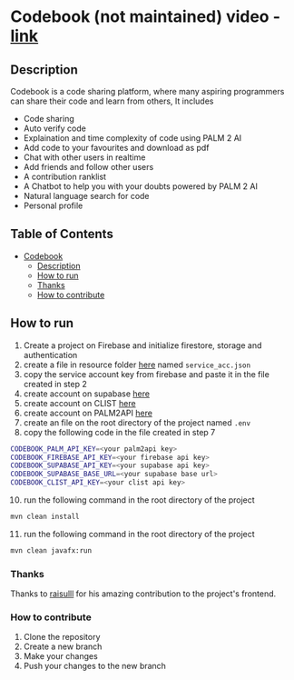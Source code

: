 ﻿# Codebook (not maintained) video - <a href="https://www.linkedin.com/posts/istiaqueahmedarik_raisul-islam-rahad-and-i-developed-a-small-activity-7137422087320739840-VeOO?utm_source=share&utm_medium=member_desktop"> link </a>

## Description
Codebook is a code sharing platform, where many aspiring programmers can share their code and learn from others, It includes
- Code sharing
- Auto verify code
- Explaination and time complexity of code using PALM 2 AI
- Add code to your favourites and download as pdf
- Chat with other users in realtime
- Add friends and follow other users
- A contribution ranklist
- A Chatbot to help you with your doubts powered by PALM 2 AI
- Natural language search for code
- Personal profile


## Table of Contents
- [Codebook](#codebook)
  - [Description](#description)
  - [How to run](#how-to-run)
  - [Thanks](#thanks)
  - [How to contribute](#how-to-contribute)

## How to run
1. Create a project on Firebase and initialize firestore, storage and authentication
2. create a file in resource folder [here](src\main\resources\com\codebook) named `service_acc.json`
3. copy the service account key from firebase and paste it in the file created in step 2
4. create account on supabase [here](https://app.supabase.io/)
5. create account on CLIST [here](https://clist.by/)
6. create account on PALM2API [here](https://developers.generativeai.google/guide)
7. create an file on the root directory of the project named `.env`
8. copy the following code in the file created in step 7
```bash
CODEBOOK_PALM_API_KEY=<your palm2api key>
CODEBOOK_FIREBASE_API_KEY=<your firebase api key>
CODEBOOK_SUPABASE_API_KEY=<your supabase api key>
CODEBOOK_SUPABASE_BASE_URL=<your supabase base url>
CODEBOOK_CLIST_API_KEY=<your clist api key>
```

10. run the following command in the root directory of the project
```bash
mvn clean install
```
11. run the following command in the root directory of the project
```bash
mvn clean javafx:run
```

### Thanks
Thanks to [raisulll](https://github.com/Raisulll/) for his amazing contribution to the project's frontend.

### How to contribute
1. Clone the repository
2. Create a new branch
3. Make your changes
4. Push your changes to the new branch
